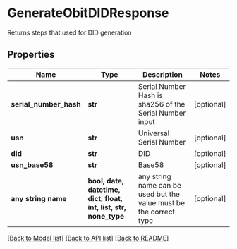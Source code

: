 # GenerateObitDIDResponse

Returns steps that used for DID generation

## Properties
Name | Type | Description | Notes
------------ | ------------- | ------------- | -------------
**serial_number_hash** | **str** | Serial Number Hash is sha256 of the Serial Number input | [optional] 
**usn** | **str** | Universal Serial Number | [optional] 
**did** | **str** | DID | [optional] 
**usn_base58** | **str** | Base58 | [optional] 
**any string name** | **bool, date, datetime, dict, float, int, list, str, none_type** | any string name can be used but the value must be the correct type | [optional]

[[Back to Model list]](../README.md#documentation-for-models) [[Back to API list]](../README.md#documentation-for-api-endpoints) [[Back to README]](../README.md)



